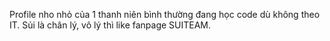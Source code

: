 Profile nho nhỏ của 1 thanh niên bình thường đang học code dù không theo IT.
Sủi là chân lý, vô lý thì like fanpage SUITEAM.

<!---
justmgk/justmgk is a ✨ special ✨ repository because its `README.md` (this file) appears on your GitHub profile.
You can click the Preview link to take a look at your changes.
--->
